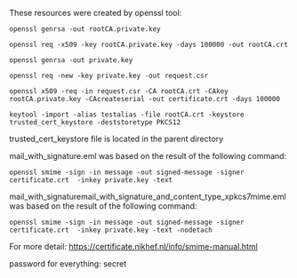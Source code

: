 These resources were created by openssl tool:

```
openssl genrsa -out rootCA.private.key

openssl req -x509 -key rootCA.private.key -days 100000 -out rootCA.crt

openssl genrsa -out private.key

openssl req -new -key private.key -out request.csr

openssl x509 -req -in request.csr -CA rootCA.crt -CAkey rootCA.private.key -CAcreateserial -out certificate.crt -days 100000

keytool -import -alias testalias -file rootCA.crt -keystore trusted_cert_keystore -deststoretype PKCS12
```

trusted_cert_keystore file is located in the parent directory

mail_with_signature.eml was based on the result of the following command:
```
openssl smime -sign -in message -out signed-message -signer certificate.crt  -inkey private.key -text
```

mail_with_signaturemail_with_signature_and_content_type_xpkcs7mime.eml was based on the result of the following command:
```
openssl smime -sign -in message -out signed-message -signer certificate.crt  -inkey private.key -text -nodetach
```

For more detail: https://certificate.nikhef.nl/info/smime-manual.html

password for everything: secret
